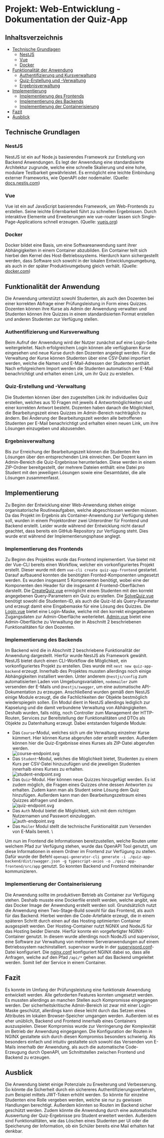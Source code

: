 # Projekt: Web-Entwicklung - Dokumentation der Quiz-App

## Inhaltsverzeichnis

   - [Technische Grundlagen](#technische-grundlagen)
      - [NestJS](#nestjs)
      - [Vue](#vue)
      - [Docker](#docker)
   - [Funktionalität der Anwendung](#funktionalität-der-anwendung)
      - [Authentifizierung und Kursverwaltung](#authentifizierung-und-kursverwaltung)
      - [Quiz-Erstellung und -Verwaltung](#quiz-erstellung-und--verwaltung)
      - [Ergebnisverwaltung](#ergebnisverwaltung)
   - [Implementierung](#implementierung)
      - [Implementierung des Frontends](#implementierung-des-frontends)
      - [Implementierung des Backends](#implementierung-des-backends)
      - [Implementierung der Containerisierung](#implementierung-der-containerisierung)
   - [Fazit](#fazit)
   - [Ausblick](#ausblick)

## Technische Grundlagen

### NestJS

NestJS ist ein auf Node.js basierendes Framework zur Erstellung von Backend Anwendungen. Es legt der Anwendung eine
standardisierte Architektur zugrunde, welche eine schnelle Skalierung und eine hohe, modulare Testbarkeit
gewährleistet. Es ermöglicht eine leichte Einbindung externer Frameworks, wie OpenAPI oder nodemailer.
(Quelle: [docs.nestjs.com](https://docs.nestjs.com/))

### Vue

Vue ist ein auf JavaScript basierendes Framework, um Web-Frontends zu erstellen. Seine leichte Erlernbarkeit führt zu
schnellen Ergebnissen. Durch interaktive Elemente und Erweiterungen wie vue-router lassen sich Single-Page-Applications
schnell erzeugen. (Quelle: [vuejs.org](https://vuejs.org/guide/introduction.html))

### Docker

Docker bildet eine Basis, um eine Softwareanwendung samt ihrer Abhängigkeiten in einem Container abzubilden. Ein
Container teilt sich hierbei den Kernel des Host-Betriebssystems. Hierdurch kann sichergestellt werden, dass Software
sich sowohl in der lokalen Entwicklungsumgebung, als auch in der später Produktivumgebung gleich verhält.
(Quelle: [docker.com](https://www.docker.com/resources/what-container/))

## Funktionalität der Anwendung

Die Anwendung unterstützt sowohl Studenten, als auch den Dozenten bei einer korrekten Abfrage einer Prüfungsleistung in 
Form eines Quizzes. Dozenten können ihre Kurse als Admin der Anwendung verwalten und Studenten können ihre Quizzes
in einem standardisierten Format erstellen und anderen Studenten zur Verfügung stellen. 

### Authentifizierung und Kursverwaltung

Beim Aufruf der Anwendung wird der Nutzer zunächst auf eine Login-Seite weitergeleitet. Nach erfolgreichem Login können 
alle verfügbaren Kurse eingesehen und neue Kurse durch den Dozenten angelegt werden. Für die Verwaltung der Kurse können 
Studenten über eine CSV-Datei importiert werden, welche die Namen und E-Mail-Adressen der Studenten enthält. Nach 
erfolgreichem Import werden die Studenten automatisch per E-Mail benachrichtigt und erhalten einen Link, um ihr Quiz zu 
erstellen.

### Quiz-Erstellung und -Verwaltung

Die Studenten können über den zugestellten Link ihr individuelles Quiz erstellen, welches aus 10 Fragen mit jeweils 4
Antwortmöglichkeiten und einer korrekten Antwort besteht. Dozenten haben danach die Möglichkeit, die Bearbeitungszeit 
eines Quizzes im Admin-Bereich nachträglich zu ändern. Bei Änderung der Bearbeitungszeit werden alle betroffenen 
Studenten per E-Mail benachrichtigt und erhalten einen neuen Link, um ihre Lösungen einzugeben und abzusenden.

### Ergebnisverwaltung

Bis zur Erreichung der Bearbeitungszeit können die Studenten ihre Lösungen über den entsprechenden Link einreichen. Der
Dozent kann im Admin-Bereich die Quiz-Ergebnisse herunterladen. Diese werden in einem ZIP-Ordner bereitgestellt, der 
mehrere Dateien enthält: eine Datei pro Student mit den jeweiligen Lösungen sowie eine Gesamtdatei, die alle Lösungen 
zusammenfasst.

## Implementierung

Zu Beginn der Entwicklung einer Web-Anwendung stehen einige organisatorische Routineaufgaben, welche abgeschlossen 
werden müssen. Da das Projekt im Ergebnis als Container-Anwendung zur Verfügung stehen soll, wurden in einem 
Projektordner zwei Unterordner für Frontend und Backend erstellt. Leider wurde während der Entwicklung nicht darauf
geachtet, dass bereits ein GitHub Repository zur Verfügung steht. Dies wurde erst während der Implementierungsphase
anglegt.

### Implementierung des Frontends

Zu Beginn des Projektes wurde das Frontend implementiert. Vue bietet mit der Vue-CLI bereits einen Workflow, welcher
ein vorkonfiguriertes Projekt erstellt. Dieser wurde mit dem `vue-cli create quiz-app-frontend` gestartet. Darauf 
aufbauend konnten die benötigten Fronted-Komponenten umgesetzt werden. Es wurden insgesamt 5 Komponenten benötigt,
wobei eine der Komponenten den Header für die insgesamt 4 Frontend-Oberflächen darstellt. Die 
[CreateQuiz.vue](quiz-app-frontend%2Fsrc%2Fcomponents%2FCreateQuiz.vue) ermöglicht einem Studenten mit den korrekt
angegebenen Query-Parametern ein Quiz zu erstellen. Die [SolveQuiz.vue](quiz-app-frontend%2Fsrc%2Fcomponents%2FSolveQuiz.vue) benötigt 
sowohl die Studenten-ID, als auch die 
Quiz-Id als Query-Parameter und erzeugt damit eine Eingabemaske für eine Lösung des Quizzes. Die [Login.vue](quiz-app-frontend%2Fsrc%2Fcomponents%2FLogin.vue) bietet eine Login-Maske, welche mit den korrekt 
eingegebenen Zugangsdaten zur Admin-Oberfläche weiterleitet. [Admin.vue](quiz-app-frontend%2Fsrc%2Fcomponents%2FAdmin.vue) 
bietet eine Admin-Oberfläche zu Verwaltung der in Abschnitt 2 beschriebenen Funktionalitäten für den Dozenten. 

### Implementierung des Backends

Im Backend wird die in Abschnitt 2 beschriebene Funktionalität der Anwendung dargestellt. Hierfür wurde NestJS als
Framework gewählt. NestJS bietet durch einen CLI-Workflow die Möglichkeit, ein vorkonfiguriertes Projekt zu erstellen.
Dies wurde mit `nest new quiz-app-backend` erzeugt. Innerhalb des Projektes mussten allerdings noch einige
Abhängigkeiten installiert werden. Unter anderem `@nestjs/config` zum automatisierten Laden von Umgebungsvariablen,
`nodemailer` zum versenden der E-Mails und `@nestjs/swagger`, um eine automatische API-Dokumentation zu erzeugen. 
Anschließend wurden gemäß dem NestJS einige Module erzeugt, die die Fachlichkeiten der Objekte bestmöglich 
wiederspiegeln sollen. Ein Modul dient in NestJS allerdings lediglich zur Kapselung und die damit verbundene Verwaltung
von Abhängigkeiten. Deshalb wurden, falls nötig, noch Controller zum Management der HTTP-Routen, Services zur 
Bereitstellung der Funktionalitäten und DTOs als Objekte zu Datenhaltung erzeugt. Dabei entstanden folgende Module:
- Das `Course`-Modul, welches sich um die Verwaltung einzelner Kurse kümmert. Hier können Kurse abgerufen oder erstellt
werden. Außerdem können hier die Quiz-Ergebnisse eines Kurses als ZIP-Datei abgerufen werden. \
![course-endpoint.svg](images%2Fcourse-endpoint.svg)
- Das `Student`-Modul, welches die Möglichkeit bietet, Studenten zu einem Kurs per CSV-Datei hinzuzufügen und die 
jeweiligen Studenten innerhalb eines Kurses zu erhalten. \
![student-endpoint.svg](images%2Fstudent-endpoint.svg)
- Das `Quiz`-Modul. Hier können neue Quizzes hinzugefügt werden. Es ist zudem möglich, die Fragen eines Quizzes ohne
dessen Antworten zu erhalten. Zudem kann man als Student seine Lösung dem Quiz hinzufügen. Außerdem kann man den
Bearbeitungszeitraum eines Quizzes abfragen und ändern. \
![quiz-endpoint.svg](images%2Fquiz-endpoint.svg)
- Das `Auth` Modul bietet die Möglichkeit, sich mit dem richtigen Nutzernamen und Passwort einzuloggen. \
![auth-endpoint.svg](images%2Fauth-endpoint.svg)
- Das `Mailer` Modul stellt die technische Funktionalität zum Versenden von E-Mails bereit. \

Um nun im Frontend die Informationen bereitzustellen, welche Routen unter welchem Pfad zur Verfügung stehen, wurde
das OpenAPI Tool genutzt, um diese Informationen in einem Ordner im Frontend zur Verfügung zu stellen. Dafür wurde der
Befehl `openapi-generator-cli generate -i ./quiz-app-backend/dist/swagger.json -g typescript-axios -o ./quiz-app-frontend/src/app`
genutzt. So konnten Backend und Frontend miteinander kommunizieren.

### Implementierung der Containerisierung

Die Anwendung sollte im produktiven Betrieb als Container zur Verfügung stehen. Deshalb musste eine Dockerfile
erstellt werden, welche angibt, wie das Docker Image der Anwendung erstellt werden soll. Grundsätzlich nutzt die
Anwendung einen Two-Stage-Build sowohl für das Frontend, als auch für das Backend. Hierbei werden die Code-Artefakte
erzeugt, die in einem späteren Schritt durch einen auf das Hosting optimierten Container ausgespielt werden. 
Der Hosting-Container nutzt NGNIX und NodeJS für das Hosting beider Dienste. Hierfür konnte ein vorgefertigter
NGINX-Container genutzt. In diesem wurde allerdings noch NodeJS und supervisor, eine Software zur Verwaltung von 
mehreren Serveranwendungen auf einem Betriebssystem nachinstalliert. supervisor wurde in der [supervisord.conf](docker%2Fsupervisord.conf)-Datei konfiguriert.
Die [nginx.conf](docker%2Fnginx.conf) konfiguriert NGINX dabei so, dass alle Anfragen, welche auf den Pfad `/api/*`
gehen auf das Backend umgeleitet werden. Somit lief der Service in einem Container.

## Fazit

Es konnte im Umfang der Prüfungsleistung eine funktionale Anwendung entwickelt werden. Alle geforderten Features konnten
umgesetzt werden. Es mussten allerdings an manchen Stellen auch Kompromisse eingegangen werden. Der sicherheitskritische
Admin-Bereich ist zwar mit einer Login-Maske geschützt, allerdings kann diese leicht durch das Setzen eines Attributes
im lokalen Browser-Speicher umgangen werden. Außerdem ist es eher unüblich, Backend und Frontend innerhalb eines 
Containers auszuspielen. Dieser Kompromiss wurde zur Verringerung der Komplexität im Betrieb der Anwendung eingegangen.
Die Konfiguration der Routen in NGINX gestaltete sich durch diesen Kompromiss besonders schwierig.
Als besonders einfach und intuitiv gestaltete sich sowohl das Versenden von E-Mails innerhalb der Anwendung, als auch
die automatische Code-Erzeugung durch OpenAPI, um Schnittstellen zwischen Frontend und Backend zu erzeugen.

## Ausblick

Die Anwendung bietet einige Potenziale zu Erweiterung und Verbesserung. So könnte die Sicherheit durch ein sichereres
Authentifizierungsverfahren, zum Beispiel mittels JWT-Token erhöht werden. So könnte für einzelne Studenten eine
Rolle vergeben werden, welche sie nur zu gewissen Handlungen berechtigt. Außerdem könnten so Routen im Backend sicher
geschützt werden. Zudem könnte die Anwendung durch eine automatische Auswertung der Quiz-Ergebnisse pro Student 
erweitert werden. Außerdem sind Funktionalitäten, wie das Löschen eines Studenten per UI oder die Speicherung der
Information, ob ein Schüler bereits eine Mail erhalten hat denkbar. 


